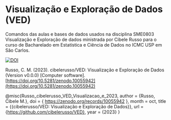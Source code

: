 # Visualização e Exploração de Dados (VED)

Comandos das aulas e bases de dados usados na disciplina SME0803 Visualização e Exploração de dados ministrada por Cibele Russo para o curso de Bacharelado em Estatística e Ciência de Dados no ICMC USP em São Carlos.

[![DOI](https://zenodo.org/badge/DOI/10.5281/zenodo.10055942.svg)](https://doi.org/10.5281/zenodo.10055942) 

Russo, C. M. (2023). cibelerusso/VED: Visualização e Exploração de Dados (Version v0.0.0) [Computer software]. [https://doi.org/10.5281/zenodo.10055942](https://doi.org/10.5281/zenodo.10055942)

@misc{Russo_cibelerusso_VED_Visualizacao_e_2023,
author = {Russo, Cibele M.},
doi = { https://zenodo.org/records/10055942 },
month = oct,
title = {{cibelerusso/VED: Visualização e Exploração de Dados}},
url = {https://github.com/cibelerusso/VED},
year = {2023}
}



